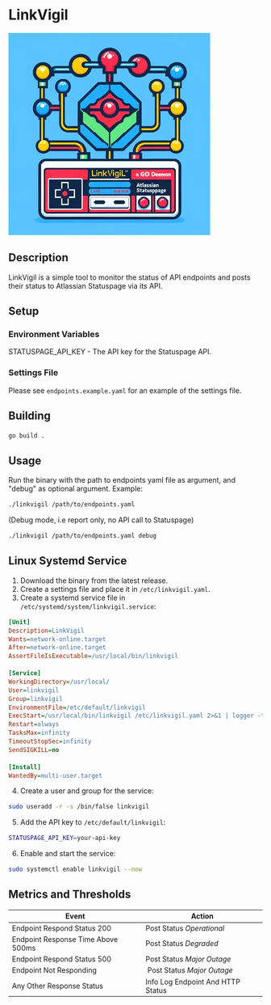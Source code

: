 # LinkVigil

![Logo](logo.webp)

## Description

LinkVigil is a simple tool to monitor the status of API endpoints and posts their status to Atlassian Statuspage via its API.

## Setup

### Environment Variables

STATUSPAGE_API_KEY - The API key for the Statuspage API.

### Settings File

Please see `endpoints.example.yaml` for an example of the settings file.

## Building

```bash
go build .
```

## Usage

Run the binary with the path to endpoints yaml file as argument, and "debug" as optional argument.
Example:

```bash
./linkvigil /path/to/endpoints.yaml
```

(Debug mode, i.e report only, no API call to Statuspage)

```bash
./linkvigil /path/to/endpoints.yaml debug
```

## Linux Systemd Service

1. Download the binary from the latest release.
2. Create a settings file and place it in `/etc/linkvigil.yaml`.
3. Create a systemd service file in `/etc/systemd/system/linkvigil.service`:

```ini
[Unit]
Description=LinkVigil
Wants=network-online.target
After=network-online.target
AssertFileIsExecutable=/usr/local/bin/linkvigil

[Service]
WorkingDirectory=/usr/local/
User=linkvigil
Group=linkvigil
EnvironmentFile=/etc/default/linkvigil
ExecStart=/usr/local/bin/linkvigil /etc/linkvigil.yaml 2>&1 | logger -t linkvigil
Restart=always
TasksMax=infinity
TimeoutStopSec=infinity
SendSIGKILL=no

[Install]
WantedBy=multi-user.target
```

4. Create a user and group for the service:

```bash
sudo useradd -r -s /bin/false linkvigil
```

5. Add the API key to `/etc/default/linkvigil`:

```bash
STATUSPAGE_API_KEY=your-api-key
```

6. Enable and start the service:

```bash
sudo systemctl enable linkvigil --now
```

## Metrics and Thresholds

| Event                              | Action                            |
| ---------------------------------- | --------------------------------- |
| Endpoint Respond Status 200        | Post Status _Operational_         |
| Endpoint Response Time Above 500ms | Post Status _Degraded_            |
| Endpoint Respond Status 500        | Post Status _Major Outage_        |
| Endpoint Not Responding            |  Post Status _Major Outage_       |
| Any Other Response Status          | Info Log Endpoint And HTTP Status |
